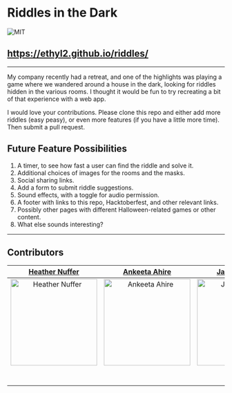 # Riddles in the Dark

![MIT](https://img.shields.io/packagist/l/doctrine/orm.svg)

## https://ethyl2.github.io/riddles/

---

My company recently had a retreat, and one of the highlights was playing a game where we wandered around a house in the dark, looking for riddles hidden in the various rooms. I thought it would be fun to try recreating a bit of that experience with a web app.

I would love your contributions.
Please clone this repo and either add more riddles (easy peasy), or even more features (if you have a little more time).
Then submit a pull request.

## Future Feature Possibilities

1. A timer, to see how fast a user can find the riddle and solve it.
2. Additional choices of images for the rooms and the masks.
3. Social sharing links.
4. Add a form to submit riddle suggestions.
5. Sound effects, with a toggle for audio permission.
6. A footer with links to this repo, Hacktoberfest, and other relevant links.
7. Possibly other pages with different Halloween-related games or other content.
8. What else sounds interesting?

---

## Contributors

|                                            [Heather Nuffer](https://github.com/ethyl2)                                            |                                            [Ankeeta Ahire](https://github.com/ankeeta-ahire)                                             |                                            [Jan Holmberg](https://github.com/FarbrorGarbo)                                             |     |     |
| :-------------------------------------------------------------------------------------------------------------------------------: | :--------------------------------------------------------------------------------------------------------------------------------------: | :------------------------------------------------------------------------------------------------------------------------------------: | --- | --- |
| [<img src="https://avatars.githubusercontent.com/u/6438167?v=4" width = "200" alt="Heather Nuffer" />](https://github.com/ethyl2) | [<img src="https://avatars.githubusercontent.com/u/89206910?v=4" width = "200" alt="Ankeeta Ahire" />](https://github.com/ankeeta-ahire) | [<img src="https://avatars.githubusercontent.com/u/19526572?v=4" width = "200" alt="Jan Holmberg" />](https://github.com/FarbrorGarbo) |     |
|                        [<img src="https://github.com/favicon.ico" width="15"> ](https://github.com/ethyl2)                        |                        [<img src="https://github.com/favicon.ico" width="15"> ](https://github.com/ankeeta-ahire)                        |                       [<img src="https://github.com/favicon.ico" width="15"> ](https://github.com/FarbrorGarbo)                        |     |
|  [ <img src="https://static.licdn.com/sc/h/al2o9zrvru7aqj8e1x2rzsrca" width="15"> ](https://www.linkedin.com/in/heather-nuffer/)  |

<br>
